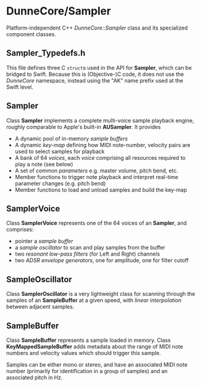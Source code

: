 # DunneCore/Sampler

Platform-independent C++ *DunneCore::Sampler* class and its specialized component classes.

## Sampler_Typedefs.h
This file defines three C ``struct``s used in the API for **Sampler**, which can be bridged to Swift. Because this is (Objective-)C code, it does not use the *DunneCore* namespace, instead using the "AK" name prefix used at the Swift level.

## Sampler
Class **Sampler** implements a complete multi-voice sample playback engine, roughly comparable to Apple's built-in **AUSampler**. It provides

* A dynamic pool of in-memory *sample buffers*
* A dynamic *key-map* defining how MIDI note-number, velocity pairs are used to select samples for playback
* A bank of 64 *voices*, each *voice* comprising all resources required to play a note (see below)
* A set of common *parameters* e.g. master volume, pitch bend, etc.
* Member functions to trigger note playback and interpret real-time parameter changes (e.g. pitch bend)
* Member functions to load and unload samples and build the key-map

## SamplerVoice
Class **SamplerVoice** represents one of the 64 voices of an **Sampler**, and comprises:

* pointer a *sample buffer*
* a *sample oscillator* to scan and play samples from the buffer
* two *resonant low-pass filters* (for Left and Right) channels
* two *ADSR envelope generators*, one for amplitude, one for filter cutoff

## SampleOscillator
Class **SamplerOscillator** is a very lightweight class for scanning through the samples of an **SampleBuffer** at a given speed, with *linear interpolation* between adjacent samples.

## SampleBuffer
Class **SampleBuffer** represents a sample loaded in memory. Class **KeyMappedSampleBuffer** adds metadata about the range of MIDI note numbers and velocity values which should trigger this sample.

Samples can be either mono or stereo, and have an associated MIDI note number (primarily for identification in a group of samples) and an associated pitch in Hz.
